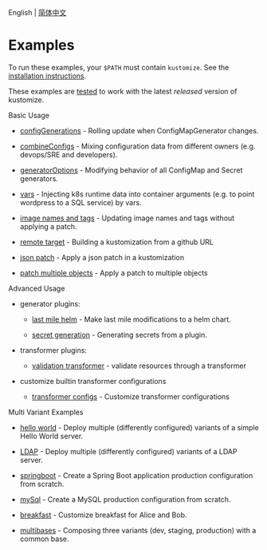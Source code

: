 English | [简体中文](zh/README.md)

# Examples

To run these examples, your `$PATH` must contain `kustomize`.
See the [installation instructions](../docs/INSTALL.md).

These examples are [tested](../travis/pre-commit.sh)
to work with the latest _released_ version of kustomize.

Basic Usage

  * [configGenerations](configGeneration.md) -
   Rolling update when ConfigMapGenerator changes.
   
  * [combineConfigs](combineConfigs.md) -
   Mixing configuration data from different owners
   (e.g. devops/SRE and developers).
  
  * [generatorOptions](generatorOptions.md) -
   Modifying behavior of all ConfigMap and Secret generators. 

  * [vars](wordpress/README.md) - Injecting k8s runtime data into
     container arguments (e.g. to point wordpress to a SQL service) by vars.
 
  * [image names and tags](image.md) - Updating image names and tags without applying a patch.
 
  * [remote target](remoteBuild.md) - Building a kustomization from a github URL
 
  * [json patch](jsonpatch.md) - Apply a json patch in a kustomization    

  * [patch multiple objects](patchMultipleObjects.md) - Apply a patch to multiple objects

Advanced Usage
  
- generator plugins:
  
   * [last mile helm](chart.md) - Make last mile modifications to
     a helm chart.
     
   * [secret generation](secretGeneratorPlugin.md) - Generating secrets from a plugin. 

- transformer plugins:
   * [validation transformer](validationTransformer/README.md) -
   validate resources through a transformer
  
- customize builtin transformer configurations
  
   * [transformer configs](transformerconfigs/README.md) - Customize transformer configurations
   

Multi Variant Examples

  * [hello world](helloWorld/README.md) - Deploy multiple
   (differently configured) variants of a simple Hello
   World server.
  
  * [LDAP](ldap/README.md) - Deploy multiple
     (differently configured) variants of a LDAP server.
     
  * [springboot](springboot/README.md) - Create a Spring Boot
   application production configuration from scratch.

  * [mySql](mySql/README.md) - Create a MySQL production
   configuration from scratch.
 
  * [breakfast](breakfast.md) - Customize breakfast for
     Alice and Bob.
     
  * [multibases](multibases/README.md) - Composing three variants (dev, staging, production) with a common base.  
